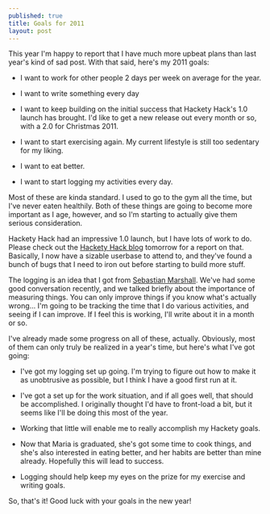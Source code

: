 ```yaml
---
published: true
title: Goals for 2011
layout: post
---
```


This year I'm happy to report that I have much more upbeat plans than last
year's kind of sad post. With that said, here's my 2011 goals:

* I want to work for other people 2 days per week on average for the year.

* I want to write something every day

* I want to keep building on the initial success that Hackety Hack's 1.0 launch
has brought. I'd like to get a new release out every month or so, with a 2.0 for
Christmas 2011.

* I want to start exercising again. My current lifestyle is still too sedentary
for my liking.

* I want to eat better.

* I want to start logging my activities every day.

Most of these are kinda standard. I used to go to the gym all the time, but
I've never eaten healthily. Both of these things are going to become more
important as I age, however, and so I'm starting to actually give them serious
consideration.

Hackety Hack had an impressive 1.0 launch, but I have lots of work to do.
Please check out the [Hackety Hack blog][1] tomorrow for a report on that.
Basically, I now have a sizable userbase to attend to, and they've found a
bunch of bugs that I need to iron out before starting to build more stuff.

The logging is an idea that I got from [Sebastian Marshall][2]. We've had some
good conversation recently, and we talked briefly about the importance of
measuring things. You can only improve things if you know what's actually
wrong... I'm going to be tracking the time that I do various activities, and
seeing if I can improve. If I feel this is working, I'll write about it in a
month or so.

I've already made some progress on all of these, actually. Obviously, most of
them can only truly be realized in a year's time, but here's what I've got
going:

* I've got my logging set up going. I'm trying to figure out how to make it as
unobtrusive as possible, but I think I have a good first run at it.

* I've got a set up for the work situation, and if all goes well, that should
be accomplished. I originally thought I'd have to front-load a bit, but it
seems like I'll be doing this most of the year.

* Working that little will enable me to really accomplish my Hackety goals.

* Now that Maria is graduated, she's got some time to cook things, and she's
also interested in eating better, and her habits are better than mine already.
Hopefully this will lead to success.

* Logging should help keep my eyes on the prize for my exercise and writing goals.

So, that's it! Good luck with your goals in the new year!

   [1]: http://blog.hackety-hack.com/
   [2]: http://www.sebastianmarshall.com/

